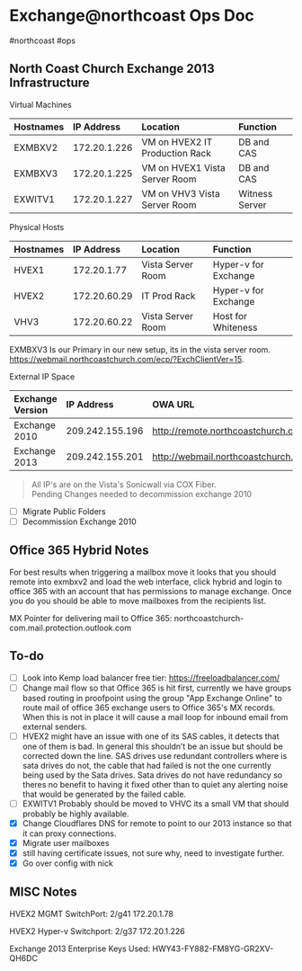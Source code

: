 # Exchange@northcoast Ops Doc
#northcoast #ops 

## North Coast Church Exchange 2013 Infrastructure
Virtual Machines

| Hostnames | IP Address   		| Location 	                    			| Function		|
|:------ |:------ |:------ |:------ |
| EXMBXV2	|172.20.1.226 	|VM on HVEX2 IT Production Rack	|DB and CAS		|
| EXMBXV3	|172.20.1.225 	|VM on HVEX1 Vista Server Room 	|DB and CAS		|
| EXWITV1	|172.20.1.227 	|VM on VHV3 Vista Server Room	|Witness Server	|

Physical Hosts

| Hostnames  |IP Address   		|Location          		|Function				|
|:------ |:------ |:------ |:------ | 
| HVEX1		| 172.20.1.77  	| Vista Server Room 	| Hyper-v for Exchange 	|
| HVEX2		| 172.20.60.29 	| IT Prod Rack      		| Hyper-v for Exchange 	|
| VHV3		| 172.20.60.22 	| Vista Server Room 	| Host for Whiteness		|

EXMBXV3 Is our Primary in our new setup, its in the vista server room.
https://webmail.northcoastchurch.com/ecp/?ExchClientVer=15.

External IP Space

|Exchange Version	| IP Address      		| OWA URL                             			|
|:------ | :------ |:------ |
|Exchange 2010		| 209.242.155.196 	|http://remote.northcoastchurch.com	|
|Exchange 2013    	| 209.242.155.201 	|http://webmail.northcoastchurch.com	|

> All IP's are on the Vista's Sonicwall via COX Fiber.  
Pending Changes needed to decommission exchange 2010
- [ ] Migrate Public Folders
- [ ] Decommission Exchange 2010

## Office 365 Hybrid Notes
For best results when triggering a mailbox move it looks that you should remote into exmbxv2 and load the web interface, click hybrid and login to office 365 with an account that has permissions to manage exchange.  Once you do you should be able to move mailboxes from the recipients list.

MX Pointer for delivering mail to Office 365: northcoastchurch-com.mail.protection.outlook.com

## To-do
- [ ] Look into Kemp load balancer free tier: https://freeloadbalancer.com/
- [ ] Change mail flow so that Office 365 is hit first, currently we have groups based routing in proofpoint using the group "App Exchange Online" to route mail of office 365 exchange users to Office 365's MX records. When this is not in place it will cause a mail loop for inbound email from external senders.
- [ ] HVEX2 might have an issue with one of its SAS cables, it detects that one of them is bad.  In general this shouldn’t be an issue but should be corrected down the line. SAS drives use redundant controllers where is sata drives do not, the cable that had failed is not the one currently being used by the Sata drives. Sata drives do not have redundancy so theres no benefit to having it fixed other than to quiet any alerting noise that would be generated by the failed cable.
- [ ] EXWITV1 Probably should be moved to VHVC its a small VM that should probably be highly available.
- [x] Change Cloudflares DNS for remote to point to our 2013 instance so that it can proxy connections.
- [x] Migrate user mailboxes
- [x] still having certificate issues, not sure why, need to investigate further.
- [x] Go over config with nick

## MISC Notes
HVEX2 MGMT
SwitchPort: 2/g41
172.20.1.78

HVEX2 Hyper-v
Switchport: 2/g37
172.20.1.226

Exchange 2013 Enterprise Keys Used: HWY43-FY882-FM8YG-GR2XV-QH6DC